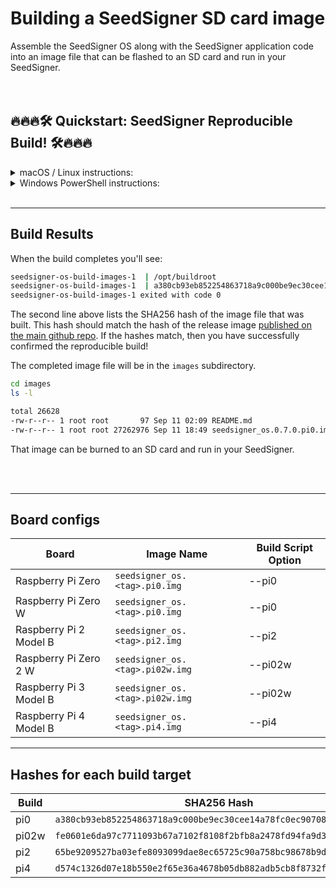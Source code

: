 # Building a SeedSigner SD card image
Assemble the SeedSigner OS along with the SeedSigner application code into an image file that can be flashed to an SD card and run in your SeedSigner.
<br/>
<br/>
<br/>
## 🔥🔥🔥🛠 Quickstart: SeedSigner Reproducible Build! 🛠🔥🔥🔥

<details><summary>macOS / Linux instructions:</summary>
<p>

### Install Dependencies
* Docker (choose one):
    * Desktop users: [Docker Desktop](https://www.docker.com/products/docker-desktop/)
    * Or Linux command line: [Docker Engine](https://docs.docker.com/engine/install/#server)

### Launch the build
In a terminal window:

```bash
# Copy the SeedSigner OS repo to your local machine
git clone --recursive https://github.com/SeedSigner/seedsigner-os.git

# Move into the repo directory
cd seedsigner-os

# initialize and update submodules (buildroot)
git submodule init && git submodule update
```

Force Docker to build on a container meant to run on amd64 in order to get an identical result, even if your actual cpu is different:

```bash
export DOCKER_DEFAULT_PLATFORM=linux/amd64
```

Select your board type from the [Board configs](#board-configs) list below. 

If you're unsure, most people should specify `pi0`.

```bash
export BOARD_TYPE=pi0
```

Set the version number.

```bash
export SS_ARGS="--$BOARD_TYPE --app-branch=0.7.0"
```

Start the build!

```bash
docker compose up --force-recreate --build
```

Building can take 25min to 2.5hrs+ depending on your cpu and will require 20-30 GB of disk space.
</p>
</details>


<details><summary>Windows PowerShell instructions:</summary>
<p>
Recommend running these steps in WSL2 (Windows Subsystem for Linux) so that you can just follow the Linux steps below.

### Install Dependencies
* Docker (choose one):
    * Desktop users: [Docker Desktop](https://www.docker.com/products/docker-desktop/)
    * Or Linux command line: [Docker Engine](https://docs.docker.com/engine/install/#server)
* Windows users also need to [install `git`](https://git-scm.com/download/win)

### Launch the build
In a Powershell window:

```powershell
# Copy the SeedSigner OS repo to your local machine
git clone --recursive https://github.com/SeedSigner/seedsigner-os.git

# Move into the repo directory
cd seedsigner-os

# initialize and update submodules (buildroot)
git submodule init ; git submodule update
```

Force Docker to build on a container meant to run on amd64 in order to get an identical result, even if your actual cpu is different:

```powershell
$env:DOCKER_DEFAULT_PLATFORM = 'linux/amd64'
```

Select your board type from the [Board configs](#board-configs) list below. 

If you're unsure, most people should specify `pi0`.

```powershell
$env:BOARD_TYPE = 'pi0'
```

Set the version number.

```powershell
$env:SS_ARGS="--%BOARD_TYPE% --app-branch=0.7.0"
```

Start the build!

```powershell
docker compose up --force-recreate --build
```

Building can take 25min to 2.5hrs+ depending on your cpu and will require 20-30 GB of disk space.

</p>
</details>
<br>


---

## Build Results
When the build completes you'll see:
```bash
seedsigner-os-build-images-1  | /opt/buildroot
seedsigner-os-build-images-1  | a380cb93eb852254863718a9c000be9ec30cee14a78fc0ec90708308c17c1b8a  /opt/../images/seedsigner_os.0.7.0.pi0.img
seedsigner-os-build-images-1 exited with code 0
```

The second line above lists the SHA256 hash of the image file that was built. This hash should match the hash of the release image [published on the main github repo](https://github.com/SeedSigner/seedsigner/releases/tag/0.7.0). If the hashes match, then you have successfully confirmed the reproducible build!

The completed image file will be in the `images` subdirectory.
```bash
cd images
ls -l

total 26628
-rw-r--r-- 1 root root       97 Sep 11 02:09 README.md
-rw-r--r-- 1 root root 27262976 Sep 11 18:49 seedsigner_os.0.7.0.pi0.img
```

That image can be burned to an SD card and run in your SeedSigner.




<br/>
<br/>

---


## Board configs
| Board                 | Image Name                        | Build Script Option |
| --------------------- | --------------------------------- | ------------------- |
|Raspberry Pi Zero      |`seedsigner_os.<tag>.pi0.img`      | --pi0               |
|Raspberry Pi Zero W    |`seedsigner_os.<tag>.pi0.img`      | --pi0               |
|Raspberry Pi 2 Model B |`seedsigner_os.<tag>.pi2.img`      | --pi2               |
|Raspberry Pi Zero 2 W  |`seedsigner_os.<tag>.pi02w.img`    | --pi02w             |
|Raspberry Pi 3 Model B |`seedsigner_os.<tag>.pi02w.img`    | --pi02w             |
|Raspberry Pi 4 Model B |`seedsigner_os.<tag>.pi4.img`      | --pi4               |


---


## Hashes for each build target
| Build | SHA256 Hash | Image Name |
| ----- | ----------- | ---------- |
| pi0   |`a380cb93eb852254863718a9c000be9ec30cee14a78fc0ec90708308c17c1b8a`|  seedsigner_os.0.7.0.pi0.img|
| pi02w |`fe0601e6da97c7711093b67a7102f8108f2bfb8a2478fd94fa9d3edea5adfb64`|  seedsigner_os.0.7.0.pi02w.img|
| pi2   |`65be9209527ba03efe8093099dae8ec65725c90a758bc98678b9da31639637d7`|  seedsigner_os.0.7.0.pi2.img|
| pi4   |`d574c1326d07e18b550e2f65e36a4678b05db882adb5cb8f8732ff8d75d59809`|  seedsigner_os.0.7.0.pi4.img|
